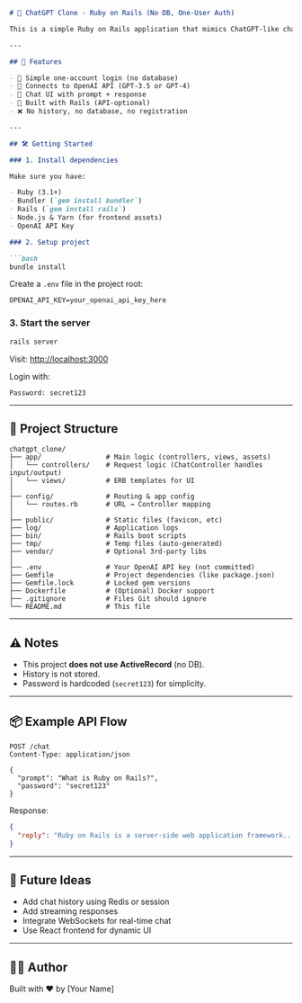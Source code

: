 ```markdown
# 💬 ChatGPT Clone - Ruby on Rails (No DB, One-User Auth)

This is a simple Ruby on Rails application that mimics ChatGPT-like chatting behavior. It connects to the OpenAI API using a single-user password, and **does not use a database**.

---

## 🚀 Features

- 🔐 Simple one-account login (no database)
- 🧠 Connects to OpenAI API (GPT-3.5 or GPT-4)
- 💬 Chat UI with prompt + response
- 💎 Built with Rails (API-optional)
- ❌ No history, no database, no registration

---

## 🛠️ Getting Started

### 1. Install dependencies

Make sure you have:

- Ruby (3.1+)
- Bundler (`gem install bundler`)
- Rails (`gem install rails`)
- Node.js & Yarn (for frontend assets)
- OpenAI API Key

### 2. Setup project

```bash
bundle install
```

Create a `.env` file in the project root:

```env
OPENAI_API_KEY=your_openai_api_key_here
```

### 3. Start the server

```bash
rails server
```

Visit: [http://localhost:3000](http://localhost:3000)

Login with:
```
Password: secret123
```

---

## 📁 Project Structure

```
chatgpt_clone/
├── app/                # Main logic (controllers, views, assets)
│   └── controllers/    # Request logic (ChatController handles input/output)
│   └── views/          # ERB templates for UI
│
├── config/             # Routing & app config
│   └── routes.rb       # URL → Controller mapping
│
├── public/             # Static files (favicon, etc)
├── log/                # Application logs
├── bin/                # Rails boot scripts
├── tmp/                # Temp files (auto-generated)
├── vendor/             # Optional 3rd-party libs
│
├── .env                # Your OpenAI API key (not committed)
├── Gemfile             # Project dependencies (like package.json)
├── Gemfile.lock        # Locked gem versions
├── Dockerfile          # (Optional) Docker support
├── .gitignore          # Files Git should ignore
└── README.md           # This file
```

---

## ⚠️ Notes

- This project **does not use ActiveRecord** (no DB).
- History is not stored.
- Password is hardcoded (`secret123`) for simplicity.

---

## 📦 Example API Flow

```http
POST /chat
Content-Type: application/json

{
  "prompt": "What is Ruby on Rails?",
  "password": "secret123"
}
```

Response:

```json
{
  "reply": "Ruby on Rails is a server-side web application framework..."
}
```

---

## 🧠 Future Ideas

- Add chat history using Redis or session
- Add streaming responses
- Integrate WebSockets for real-time chat
- Use React frontend for dynamic UI

---

## 🧑‍💻 Author

Built with ❤️ by [Your Name]
```
